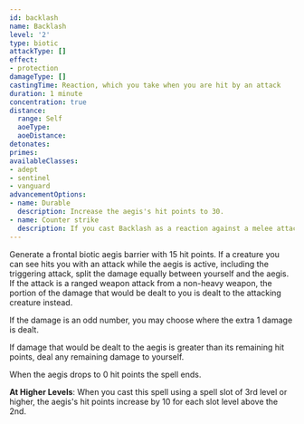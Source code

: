 ```yaml
---
id: backlash
name: Backlash
level: '2'
type: biotic
attackType: []
effect:
- protection
damageType: []
castingTime: Reaction, which you take when you are hit by an attack
duration: 1 minute
concentration: true
distance:
  range: Self
  aoeType: 
  aoeDistance: 
detonates: 
primes: 
availableClasses:
- adept
- sentinel
- vanguard
advancementOptions:
- name: Durable
  description: Increase the aegis's hit points to 30.
- name: Counter strike
  description: If you cast Backlash as a reaction against a melee attack, gain an attack of opportunity against the attacking creature.
---
```

Generate a frontal biotic aegis barrier with 15 hit points. If a creature you can see hits you with an attack while the
aegis is active, including the triggering attack, split the damage equally between yourself and the aegis. If the attack
is a ranged weapon attack from a non-heavy weapon, the portion of the damage that would be dealt to you is dealt to the
attacking creature instead.

If the damage is an odd number, you may choose where the extra 1 damage is dealt.

If damage that would be dealt to the aegis is greater than its remaining hit points, deal any remaining damage to yourself.

When the aegis drops to 0 hit points the spell ends.

__At Higher Levels__: When you cast this spell using a spell slot of 3rd level or higher, the aegis's hit points increase
by 10 for each slot level above the 2nd.